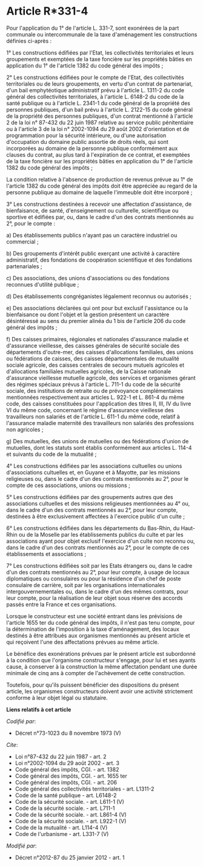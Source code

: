 # Article R*331-4

Pour l'application du 1° de l'article L. 331-7, sont exonérées de la part communale ou intercommunale de la taxe
d'aménagement les constructions définies ci-après : 

1° Les constructions édifiées par l'Etat, les collectivités territoriales et leurs groupements et exemptées de la taxe
foncière sur les propriétés bâties en application du 1° de l'article 1382 du code général des impôts ; 

2° Les constructions édifiées pour le compte de l'Etat, des collectivités territoriales ou de leurs groupements, en vertu
d'un contrat de partenariat, d'un bail emphytéotique administratif prévu à l'article L. 1311-2 du code général des
collectivités territoriales, à l'article L. 6148-2 du code de la santé publique ou à l'article L. 2341-1 du code général de
la propriété des personnes publiques, d'un bail prévu à l'article L. 2122-15 du code général de la propriété des personnes
publiques, d'un contrat mentionné à l'article 2 de la loi n° 87-432 du 22 juin 1987 relative au service public pénitentiaire
ou à l'article 3 de la loi n° 2002-1094 du 29 août 2002 d'orientation et de programmation pour la sécurité intérieure, ou
d'une autorisation d'occupation du domaine public assortie de droits réels, qui sont incorporées au domaine de la personne
publique conformément aux clauses du contrat, au plus tard à l'expiration de ce contrat, et exemptées de la taxe foncière sur
les propriétés bâties en application du 1° de l'article 1382 du code général des impôts ; 

La condition relative à l'absence de production de revenus prévue au 1° de l'article 1382 du code général des impôts doit
être appréciée au regard de la personne publique au domaine de laquelle l'immeuble doit être incorporé ; 

3° Les constructions destinées à recevoir une affectation d'assistance, de bienfaisance, de santé, d'enseignement ou
culturelle, scientifique ou sportive et édifiées par, ou, dans le cadre d'un des contrats mentionnés au 2°, pour le compte : 

a) Des établissements publics n'ayant pas un caractère industriel ou commercial ; 

b) Des groupements d'intérêt public exerçant une activité à caractère administratif, des fondations de coopération
scientifique et des fondations partenariales ; 

c) Des associations, des unions d'associations ou des fondations reconnues d'utilité publique ; 

d) Des établissements congréganistes légalement reconnus ou autorisés ; 

e) Des associations déclarées qui ont pour but exclusif l'assistance ou la bienfaisance ou dont l'objet et la gestion
présentent un caractère désintéressé au sens du premier alinéa du 1 bis de l'article 206 du code général des impôts ; 

f) Des caisses primaires, régionales et nationales d'assurance maladie et d'assurance vieillesse, des caisses générales de
sécurité sociale des départements d'outre-mer, des caisses d'allocations familiales, des unions ou fédérations de caisses,
des caisses départementales de mutualité sociale agricole, des caisses centrales de secours mutuels agricoles et
d'allocations familiales mutuelles agricoles, de la Caisse nationale d'assurance vieillesse mutuelle agricole, des services
et organismes gérant des régimes spéciaux prévus à l'article L. 711-1 du code de la sécurité sociale, des institutions de
retraite ou de prévoyance complémentaires mentionnées respectivement aux articles L. 922-1 et L. 861-4 du même code, des
caisses constituées pour l'application des titres II, III, IV du livre VI du même code, concernant le régime d'assurance
vieillesse des travailleurs non salariés et de l'article L. 611-1 du même code, relatif à l'assurance maladie maternité des
travailleurs non salariés des professions non agricoles ; 

g) Des mutuelles, des unions de mutuelles ou des fédérations d'union de mutuelles, dont les statuts sont établis conformément
aux articles L. 114-4 et suivants du code de la mutualité ; 

4° Les constructions édifiées par les associations cultuelles ou unions d'associations cultuelles et, en Guyane et à Mayotte,
par les missions religieuses ou, dans le cadre d'un des contrats mentionnés au 2°, pour le compte de ces associations, unions
ou missions ; 

5° Les constructions édifiées par des groupements autres que des associations cultuelles et des missions religieuses
mentionnées au 4° ou, dans le cadre d'un des contrats mentionnés au 2°, pour leur compte, destinées à être exclusivement
affectées à l'exercice public d'un culte ; 

6° Les constructions édifiées dans les départements du Bas-Rhin, du Haut-Rhin ou de la Moselle par les établissements publics
du culte et par les associations ayant pour objet exclusif l'exercice d'un culte non reconnu ou, dans le cadre d'un des
contrats mentionnés au 2°, pour le compte de ces établissements et associations ; 

7° Les constructions édifiées soit par les Etats étrangers ou, dans le cadre d'un des contrats mentionnés au 2°, pour leur
compte, à usage de locaux diplomatiques ou consulaires ou pour la résidence d'un chef de poste consulaire de carrière, soit
par les organisations internationales intergouvernementales ou, dans le cadre d'un des mêmes contrats, pour leur compte, pour
la réalisation de leur objet sous réserve des accords passés entre la France et ces organisations. 

Lorsque le constructeur est une société entrant dans les prévisions de l'article 1655 ter du code général des impôts, il
n'est pas tenu compte, pour la détermination de l'imposition à la taxe d'aménagement, des locaux destinés à être attribués
aux organismes mentionnés au présent article et qui reçoivent l'une des affectations prévues au même article. 

Le bénéfice des exonérations prévues par le présent article est subordonné à la condition que l'organisme constructeur
s'engage, pour lui et ses ayants cause, à conserver à la construction la même affectation pendant une durée minimale de cinq
ans à compter de l'achèvement de cette construction. 

Toutefois, pour qu'ils puissent bénéficier des dispositions du présent article, les organismes constructeurs doivent avoir
une activité strictement conforme à leur objet légal ou statutaire.

**Liens relatifs à cet article**

_Codifié par_:

  - Décret n°73-1023 du 8 novembre 1973 (V)

_Cite_:

  - Loi n°87-432 du 22 juin 1987 - art. 2
  - Loi n°2002-1094 du 29 août 2002 - art. 3
  - Code général des impôts, CGI. - art. 1382
  - Code général des impôts, CGI. - art. 1655 ter
  - Code général des impôts, CGI. - art. 206
  - Code général des collectivités territoriales - art. L1311-2
  - Code de la santé publique - art. L6148-2
  - Code de la sécurité sociale. - art. L611-1 (V)
  - Code de la sécurité sociale. - art. L711-1
  - Code de la sécurité sociale. - art. L861-4 (V)
  - Code de la sécurité sociale. - art. L922-1 (V)
  - Code de la mutualité - art. L114-4 (V)
  - Code de l'urbanisme - art. L331-7 (V)

_Modifié par_:

  - Décret n°2012-87 du 25 janvier 2012 - art. 1
